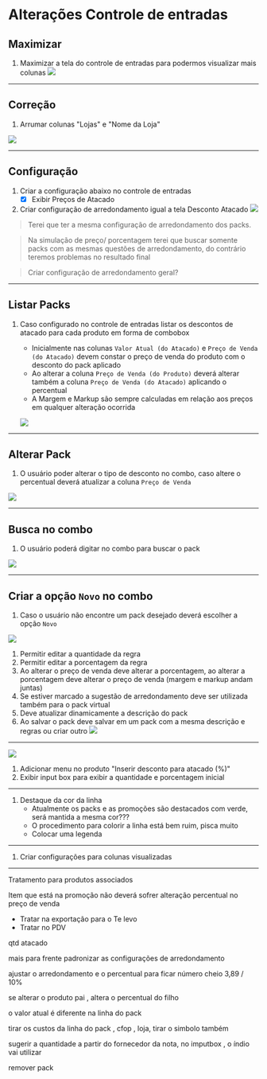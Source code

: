 # Alterações Controle de entradas

## Maximizar

1. Maximizar a tela do controle de entradas para podermos visualizar mais colunas
![](https://github.com/Rodrigo80221/AnalisesDeSoftware/blob/main/Imagens/AtacadoWEB/Maximizar.jpg?raw=true)

---

## Correção

1. Arrumar colunas "Lojas" e "Nome da Loja"

![](https://github.com/Rodrigo80221/AnalisesDeSoftware/blob/main/Imagens/AtacadoWEB/ColunaLojaNomeDaLoja.jpg?raw=true)    


---

## Configuração

1. Criar a configuração abaixo no controle de entradas
    - [x] Exibir Preços de Atacado
1. Criar configuração de arredondamento igual a tela Desconto Atacado 
![](https://github.com/Rodrigo80221/AnalisesDeSoftware/blob/main/Imagens/AtacadoWEB/ConfigurarArredondamento.jpg?raw=true)

> Terei que ter a mesma configuração de arredondamento dos packs.

> Na simulação de preço/ porcentagem terei que buscar somente packs com as mesmas questões de arredondamento, do contrário teremos problemas no resultado final

> Criar configuração de arredondamento geral?

---

## Listar Packs

1. Caso configurado no controle de entradas listar os descontos de atacado para cada produto em forma de combobox 
    * Inicialmente nas colunas `Valor Atual (do Atacado)` e `Preço de Venda (do Atacado)` devem constar o preço de venda do produto com o desconto do pack aplicado
    * Ao alterar a coluna `Preço de Venda (do Produto)` deverá alterar também a coluna `Preço de Venda (do Atacado)` aplicando o percentual
    * A Margem e Markup são sempre calculadas em relação aos preços em qualquer alteração ocorrida

    ![](https://github.com/Rodrigo80221/AnalisesDeSoftware/blob/main/Imagens/AtacadoWEB/COMBO1.jpg?raw=true)

---

## Alterar Pack

1. O usuário poder alterar o tipo de desconto no combo, caso altere o percentual deverá atualizar a coluna `Preço de Venda`

![](https://github.com/Rodrigo80221/AnalisesDeSoftware/blob/main/Imagens/AtacadoWEB/COMBO2.jpg?raw=true)


---

## Busca no combo

1. O usuário poderá digitar no combo para buscar o pack

![](https://github.com/Rodrigo80221/AnalisesDeSoftware/blob/main/Imagens/AtacadoWEB/COMBO4jpg.jpg?raw=true)

---

## Criar a opção `Novo` no combo

1. Caso o usuário não encontre um pack desejado deverá escolher a opção `Novo`

![](https://github.com/Rodrigo80221/AnalisesDeSoftware/blob/main/Imagens/AtacadoWEB/COMBO3.jpg?raw=true)




1. Permitir editar a quantidade da regra 
1. Permitir editar a porcentagem da regra 
1. Ao alterar o preço de venda deve alterar a porcentagem, ao alterar a porcentagem deve alterar o preço de venda (margem e markup andam juntas)
1. Se estiver marcado a sugestão de arredondamento deve ser utilizada também para o pack virtual
1. Deve atualizar dinamicamente a descrição do pack
1. Ao salvar o pack deve salvar em um pack com a mesma descrição e regras ou criar outro
![](https://github.com/Rodrigo80221/AnalisesDeSoftware/blob/main/Imagens/AtacadoWEB/ListarPacks4.jpg?raw=true)




---

![](https://github.com/Rodrigo80221/AnalisesDeSoftware/blob/main/Imagens/AtacadoWEB/ListarPacks5.jpg?raw=true)
1. Adicionar menu no produto "Inserir desconto para atacado (%)"
1. Exibir input box para exibir a quantidade e porcentagem inicial

---

1. Destaque da cor da linha
    * Atualmente os packs e as promoções são destacados com verde, será mantida a mesma cor???
    * O procedimento para colorir a linha está bem ruim, pisca muito
    * Colocar uma legenda



---


1. Criar configurações para colunas visualizadas




---


Tratamento para produtos associados



Item que está na promoção não deverá sofrer alteração percentual no preço de venda
 * Tratar na exportação para o Te levo
 * Tratar no PDV 






qtd atacado




mais para frente padronizar as configurações de arredondamento


ajustar o arredondamento e o percentual para ficar número cheio 3,89 / 10%

se alterar o produto pai , altera o percentual do filho

o valor atual é diferente na linha do  pack 

tirar os custos da linha do pack , cfop , loja, tirar o simbolo também 

sugerir a quantidade a partir do fornecedor da nota, no imputbox , o índio vai utilizar 

remover pack 

























